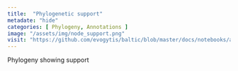 ```yaml
---
title:  "Phylogenetic support"
metadate: "hide"
categories: [ Phylogeny, Annotations ]
image: "/assets/img/node_support.png"
visit: "https://github.com/evogytis/baltic/blob/master/docs/notebooks/austechia.ipynb"
---
```

Phylogeny showing support
